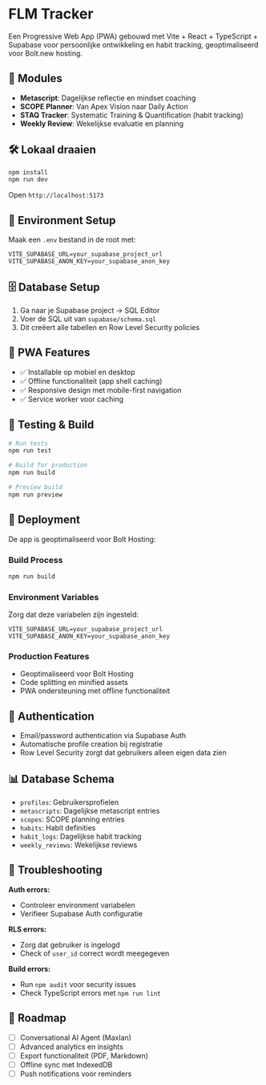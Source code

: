 # FLM Tracker

Een Progressive Web App (PWA) gebouwd met Vite + React + TypeScript + Supabase voor persoonlijke ontwikkeling en habit tracking, geoptimaliseerd voor Bolt.new hosting.

## 🚀 Modules

- **Metascript**: Dagelijkse reflectie en mindset coaching
- **SCOPE Planner**: Van Apex Vision naar Daily Action
- **STAQ Tracker**: Systematic Training & Quantification (habit tracking)
- **Weekly Review**: Wekelijkse evaluatie en planning

## 🛠️ Lokaal draaien

```bash
npm install
npm run dev
```

Open `http://localhost:5173`

## 🔧 Environment Setup

Maak een `.env` bestand in de root met:

```env
VITE_SUPABASE_URL=your_supabase_project_url
VITE_SUPABASE_ANON_KEY=your_supabase_anon_key
```

## 🗄️ Database Setup

1. Ga naar je Supabase project → SQL Editor
2. Voer de SQL uit van `supabase/schema.sql`
3. Dit creëert alle tabellen en Row Level Security policies

## 📱 PWA Features

- ✅ Installable op mobiel en desktop
- ✅ Offline functionaliteit (app shell caching)
- ✅ Responsive design met mobile-first navigation
- ✅ Service worker voor caching

## 🧪 Testing & Build

```bash
# Run tests
npm run test

# Build for production
npm run build

# Preview build
npm run preview
```

## 🚀 Deployment

De app is geoptimaliseerd voor Bolt Hosting:

### Build Process
```bash
npm run build
```

### Environment Variables
Zorg dat deze variabelen zijn ingesteld:
```
VITE_SUPABASE_URL=your_supabase_project_url
VITE_SUPABASE_ANON_KEY=your_supabase_anon_key
```

### Production Features
- Geoptimaliseerd voor Bolt Hosting
- Code splitting en minified assets
- PWA ondersteuning met offline functionaliteit

## 🔐 Authentication

- Email/password authentication via Supabase Auth
- Automatische profile creation bij registratie
- Row Level Security zorgt dat gebruikers alleen eigen data zien

## 📊 Database Schema

- `profiles`: Gebruikersprofielen
- `metascripts`: Dagelijkse metascript entries
- `scopes`: SCOPE planning entries
- `habits`: Habit definities
- `habit_logs`: Dagelijkse habit tracking
- `weekly_reviews`: Wekelijkse reviews

## 🐛 Troubleshooting

**Auth errors:**
- Controleer environment variabelen
- Verifieer Supabase Auth configuratie

**RLS errors:**
- Zorg dat gebruiker is ingelogd
- Check of `user_id` correct wordt meegegeven

**Build errors:**
- Run `npm audit` voor security issues
- Check TypeScript errors met `npm run lint`

## 🎯 Roadmap

- [ ] Conversational AI Agent (MaxIan)
- [ ] Advanced analytics en insights
- [ ] Export functionaliteit (PDF, Markdown)
- [ ] Offline sync met IndexedDB
- [ ] Push notifications voor reminders